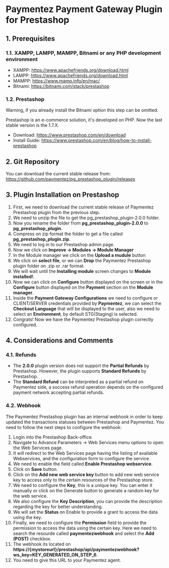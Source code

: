 # Paymentez Payment Gateway Plugin for Prestashop

## 1. Prerequisites
### 1.1. XAMPP, LAMPP, MAMPP, Bitnami or any PHP development environment
- XAMPP: https://www.apachefriends.org/download.html
- LAMPP: https://www.apachefriends.org/download.html
- MAMPP: https://www.mamp.info/en/mac/
- Bitnami: https://bitnami.com/stack/prestashop
### 1.2. Prestashop
Warning, if you already install the Bitnami option this step can be omitted.

Prestashop is an e-commerce solution, it's developed on PHP. Now the last stable version is the 1.7.X.
- Download: https://www.prestashop.com/en/download
- Install Guide: https://www.prestashop.com/en/blog/how-to-install-prestashop

## 2. Git Repository
You can download the current stable release from: https://github.com/paymentez/pg_prestashop_plugin/releases

## 3. Plugin Installation on Prestashop
1. First, we need to download the current stable release of Paymentez Prestashop plugin from the previous step.
2. We need to unzip the file to get the pg_prestashop_plugin-2.0.0 folder.
3. Now you rename the folder from **pg_prestashop_plugin-2.0.0** to **pg_prestashop_plugin**.
4. Compress on zip format the folder to get a file called **pg_prestashop_plugin.zip**.
5. We need to log in to our Prestashop admin page.
6. Now we click on **Improve -> Modules -> Module Manager**
7. In the Module manager we click on the **Upload a mudule** button
8. We click on **select file**, or we can **Drop** the Paymentez Prestashop plugin folder on .zip or .rar format.
9. We will wait until the **Installing module** screen changes to **Module installed!**.
10. Now we can click on **Configure** button displayed on the screen or in the **Configure** button displayed on the **Payment** section on the **Module manager**.
11. Inside the **Payment Gateway Configurations** we need to configure or CLIENT/SERVER credentials provided by **Paymentez**, we can select the **Checkout Language** that will be displayed to the user, also we need to select an **Environment**, by default STG(Staging) is selected.
12. Congrats! Now we have the Paymentez Prestashop plugin correctly configured.

## 4. Considerations and Comments
### 4.1. Refunds
- The **2.0.0** plugin version does not support the **Partial Refunds** by Prestashop. However, the plugin supports **Standard Refunds** by Prestashop. 
- The **Standard Refund** can be interpreted as a partial refund on Paymentez side, a success refund operation depends on the configured payment network accepting partial refunds.
### 4.2. Webhook
The Paymentez Prestashop plugin has an internal webhook in order to keep updated the transactions statuses between Prestashop and Paymentez. You need to follow the next steps to configure the webhook:
  1. Login into the Prestashop Back-office.
  2. Navigate to Advance Parameters -> Web Services menu options to open the Web Services page.
  3. It will redirect to the Web Services page having the listing of available Webservices, and the configuration form to configure the service.
  4. We need to enable the field called **Enable Prestashop webservice**.
  5. Click on **Save** button.
  6. Click on the **Add new web service key** button to add new web service key to access only to the certain resources of the Prestashop store.
  7. We need to configure the **Key**, this is a unique key. You can enter it manually or click on the Generate button to generate a random key for the web service.
  8. We also configure the **Key Description**, you can provide the description regarding the key for better understanding.
  9. We will set the **Status** on Enable to provide a grant to access the data using the key.
  10. Finally, we need to configure the **Permission** field to provide the permission to access the data using the certain key. Here we need to search the resourde called **paymentezwebhook** and select the **Add (POST)** checkbox. 
  11. The webhook its located on **https://{mystoreurl}/prestashop/api/paymentezwebhook?ws_key=KEY_GENERATED_ON_STEP_6**. 
  12. You need to give this URL to your Paymentez agent.
